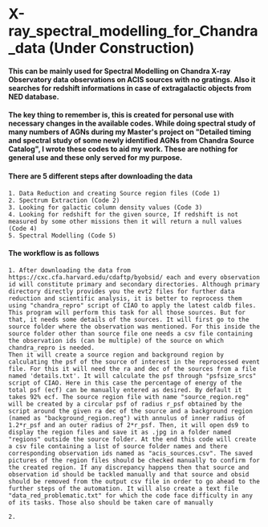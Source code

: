 # X-ray_spectral_modelling_for_Chandra_data (Under Construction)

#### This can be mainly used for Spectral Modelling on Chandra X-ray Observatory data observations on ACIS sources with no gratings. Also it searches for redshift informations in case of extragalactic objects from NED database. 
#### The key thing to remember is, this is created for personal use with necessary changes in the available codes. While doing spectral study of many numbers of AGNs during my Master's project on "Detailed timing and spectral study of some newly identified AGNs from Chandra Source Catalog", I wrote these codes to aid my work. These are nothing for general use and these only served for my purpose.

#### There are 5 different steps after downloading the data
 	1. Data Reduction and creating Source region files (Code 1)
	2. Spectrum Extraction (Code 2)
	3. Looking for galactic column density values (Code 3)
	4. Looking for redshift for the given source, If redshift is not measured by some other missions then it will return a null values (Code 4)
	5. Spectral Modelling (Code 5)

#### The workflow is as follows
	1. After downloading the data from https://cxc.cfa.harvard.edu/cdaftp/byobsid/ each and every observation id will constitute primary and secondary directories. Although primary directory directly provides you the evt2 files for further data reduction and scientific analysis, it is better to reprocess them using "chandra_repro" script of CIAO to apply the latest caldb files. This program will perform this task for all those sources. But for that, it needs some details of the sources. It will first go to the source folder where the observation was mentioned. For this inside the source folder other than source file one needs a csv file containing the observation ids (can be multiple) of the source on which chandra_repro is needed.
	Then it will create a source region and background region by calculating the psf of the source of interest in the reprocessed event file. For this it will need the ra and dec of the sources from a file named 'details.txt'. It will calculate the psf through "psfsize_srcs" script of CIAO. Here in this case the percentage of energy of the total psf (ecf) can be manually entered as desired. By default it takes 92% ecf. The source region file with name "source_region.reg" will be created by a circular psf of radius r_psf obtained by the script around the given ra dec of the source and a background region (named as "background_region.reg") with annulus of inner radius of 1.2*r_psf and an outer radius of 2*r_psf. Then, it will open ds9 to display the region files and save it as .jpg in a folder named "regions" outside the source folder. At the end this code will create a csv file containing a list of source folder names and there corresponding observation ids named as "acis_sources.csv". The saved pictures of the region files should be checked manually to confirm for the created region. If any discrepancy happens then that source and observation id should be tackled manually and that source and obsid should be removed from the output csv file in order to go ahead to the further steps of the automation. It will also create a text file "data_red_problematic.txt" for which the code face difficulty in any of its tasks. Those also should be taken care of manually

	2.
	
